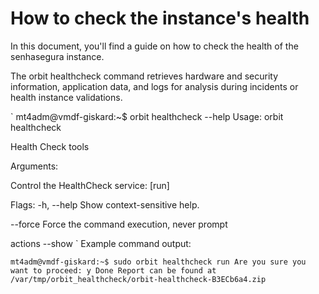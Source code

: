 # How to check the instance's health 

In this document, you'll find a guide on how to check the health of the senhasegura instance.

The orbit healthcheck command retrieves hardware and security information, application data, and logs for analysis during incidents or health instance validations.

`
mt4adm@vmdf-giskard:~$ orbit healthcheck --help
Usage: orbit healthcheck 


Health Check tools

Arguments:
 
 Control the HealthCheck service: [run]

Flags:
 -h, --help Show context-sensitive help.

 --force Force the command execution, never prompt

actions
 --show 
 `
Example command output:

`mt4adm@vmdf-giskard:~$ sudo orbit healthcheck run
Are you sure you want to proceed: y
Done
Report can be found at /var/tmp/orbit_healthcheck/orbit-healthcheck-B3ECb6a4.zip
`